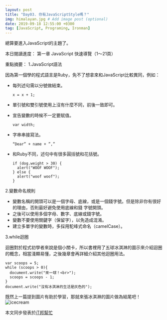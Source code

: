 ```yaml
---
layout: post
title: "Day03. 你有JavaScriptStyle嗎？"
img: himalayan.jpg # Add image post (optional)
date: 2019-09-18 12:55:00 +0300
tag: [JavaScript, Programing, Ironman]
---
```

總算要進入JavaScript的主題了。

本日閱讀進度：
第一章 JavaScript 快速導覽（1～21頁）

重點摘要：
1.JavaScript語法    
  
   因為第一個學的程式語言是Ruby，免不了想拿來和JavaScript比較異同，例如：
   
   - 每列述句需以分號做結束。

     `x = x + 1;`

   - 單引號和雙引號使用上沒有什麼不同，前後一致即可。

   - 宣告變數的時候不一定要賦值。

     `var width;`

   - 字串串接寫法。

      `“Dear” + name + ”,”`
      
   - 和Ruby不同，述句中有很多圓括號和花括號。 
     ```
     if (dog.weight > 30) {
       alert("WOOF WOOF");
     } else {
       alert("woof woof");
     }
     ```

2.變數命名規則
  
   - 變數名稱的開頭可以是一個字母、底線，或是一個錢字號。但是除非你有很好的理由，否則最好避免使用底線和錢 字號開頭。
   - 之後可以使用多個字母、數字、底線或錢字號。
   - 變數不要使用關鍵字（保留字），以免造成混淆。
   - 建立多單字的變數時，多採用駝峰式命名（camelCase）。

3.while迴圈
  
   迴圈對於程式初學者來說是個小關卡，所以書裡用了五球冰淇淋的圖示來介紹迴圈的概念，相當淺顯易懂，之後幾章會再詳細介紹其他迴圈用法。
   ```
   var scoops = 5;
   while (scoops > 0){
     document.write("來一球！<br>");
     scoops = scoops - 1;
   }
   document.write("沒有冰淇淋的生活是灰色的");
   ```

既然上一篇提到圖片有助於學習，那就來張冰淇淋的圖片做為結尾吧！
![icecream](https://i.imgur.com/zOcuyD3.jpg)

本文同步發表於[iT邦幫忙](https://ithelp.ithome.com.tw/articles/10216901)